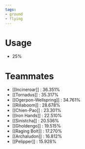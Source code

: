 ```yaml
---
tags:
- ground
- flying
---
```

# Usage
- 25%
# Teammates
- [[Incineroar]] : 36.351%
- [[Tornadus]] : 35.317%
- [[Ogerpon-Wellspring]] : 34.761%
- [[Rillaboom]] : 28.678%
- [[Chien-Pao]] : 23.301%
- [[Iron Hands]] : 22.510%
- [[Sinistcha]] : 20.536%
- [[Gholdengo]] : 19.515%
- [[Raging Bolt]] : 17.270%
- [[Archaludon]] : 16.812%
- [[Pelipper]] : 15.928%